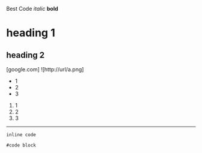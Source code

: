 Best Code
*italic*
**bold**
# heading 1
## heading 2
[google.com]
![http://url/a.png]
* 1
* 2
* 3
1. 1
2. 2
3. 3
---

`inline code` 

```
#code block
```
